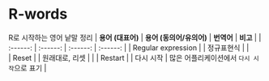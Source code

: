 # R-words 
R로 시작하는 영어 낱말 정리 
| **용어 (대표어)** | **용어 (동의어/유의어)** | **번역어** | **비고** |
|  :------:        | :------:               | :------:   | :------: | 
| 	Regular expression |   | 정규표현식 |  |  
| 		Reset  |   | 원래대로, 리셋 |  | 
| Restart |   | 다시 시작  | 많은 어플리케이션에서 `다시 시작`으로 표기 | 